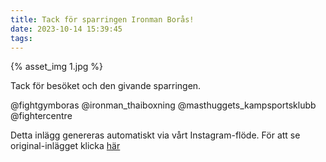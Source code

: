 ```yaml
---
title: Tack för sparringen Ironman Borås!
date: 2023-10-14 15:39:45
tags:
---
```

<div class="postId" style="display: none;">ID: 17983955066285470</div>

<div class="postImageContainer">
{% asset_img 1.jpg %}
</div>

Tack för besöket och den givande sparringen. 

@fightgymboras 
@ironman_thaiboxning 
@masthuggets_kampsportsklubb 
@fightercentre

<div class="automaticGeneratedPostDescription">
Detta inlägg genereras automatiskt via vårt Instagram-flöde. För att se original-inlägget klicka <a target="_blank" href="https://www.instagram.com/p/CyYZfzisH0i/">här</a>
</div>
<br>
